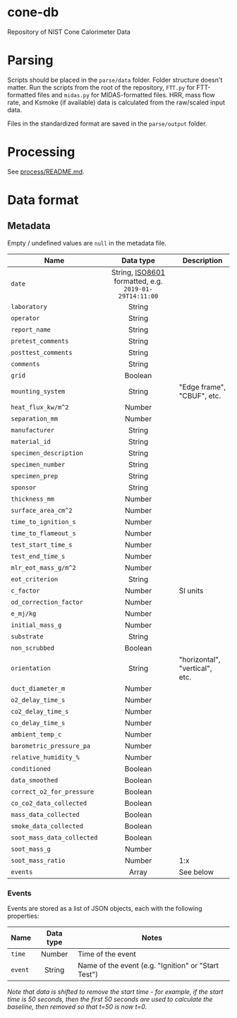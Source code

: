 # cone-db

Repository of NIST Cone Calorimeter Data

# Parsing
Scripts should be placed in the `parse/data` folder. Folder structure doesn't matter. Run the scripts from the root of the repository, `FTT.py` for FTT-formatted files and `midas.py` for MIDAS-formatted files. HRR, mass flow rate, and Ksmoke (if available) data is calculated from the raw/scaled input data.

Files in the standardized format are saved in the `parse/output` folder.


# Processing
See [process/README.md](process/README.md).

# Data format

## Metadata

Empty / undefined values are `null` in the metadata file.

| Name                       | Data type                                                                                       | Description                    |
| -------------------------- |:-----------------------------------------------------------------------------------------------:| ------------------------------ |
| `date`                     | String, [ISO8601](https://en.wikipedia.org/wiki/ISO_8601) formatted, e.g. `2019-01-29T14:11:00` |                                |
| `laboratory`               | String                                                                                          |                                |
| `operator`                 | String                                                                                          |                                |
| `report_name`              | String                                                                                          |                                |
| `pretest_comments`         | String                                                                                          |                                |
| `posttest_comments`        | String                                                                                          |                                |
| `comments`                 | String                                                                                          |                                |
| `grid`                     | Boolean                                                                                         |                                |
| `mounting_system`          | String                                                                                          | "Edge frame", "CBUF", etc.     |
| `heat_flux_kw/m^2`         | Number                                                                                          |                                |
| `separation_mm`            | Number                                                                                          |                                |
| `manufacturer`             | String                                                                                          |                                |
| `material_id`              | String                                                                                          |                                |
| `specimen_description`     | String                                                                                          |                                |
| `specimen_number`          | String                                                                                          |                                |
| `specimen_prep`            | String                                                                                          |                                |
| `sponsor`                  | String                                                                                          |                                |
| `thickness_mm`             | Number                                                                                          |                                |
| `surface_area_cm^2`        | Number                                                                                          |                                |
| `time_to_ignition_s`       | Number                                                                                          |                                |
| `time_to_flameout_s`       | Number                                                                                          |                                |
| `test_start_time_s`        | Number                                                                                          |                                |
| `test_end_time_s`          | Number                                                                                          |                                |
| `mlr_eot_mass_g/m^2`       | Number                                                                                          |                                |
| `eot_criterion`            | String                                                                                          |                                |
| `c_factor`                 | Number                                                                                          | SI units                       |
| `od_correction_factor`     | Number                                                                                          |                                |
| `e_mj/kg`                  | Number                                                                                          |                                |
| `initial_mass_g`           | Number                                                                                          |                                |
| `substrate`                | String                                                                                          |                                |
| `non_scrubbed`             | Boolean                                                                                         |                                |
| `orientation`              | String                                                                                          | "horizontal", "vertical", etc. |
| `duct_diameter_m`          | Number                                                                                          |                                |
| `o2_delay_time_s`          | Number                                                                                          |                                |
| `co2_delay_time_s`         | Number                                                                                          |                                |
| `co_delay_time_s`          | Number                                                                                          |                                |
| `ambient_temp_c`           | Number                                                                                          |                                |
| `barometric_pressure_pa`   | Number                                                                                          |                                |
| `relative_humidity_%`      | Number                                                                                          |                                |
| `conditioned`              | Boolean                                                                                         |                                |
| `data_smoothed`            | Boolean                                                                                         |                                |
| `correct_o2_for_pressure`  | Boolean                                                                                         |                                |
| `co_co2_data_collected`    | Boolean                                                                                         |                                |
| `mass_data_collected`      | Boolean                                                                                         |                                |
| `smoke_data_collected`     | Boolean                                                                                         |                                |
| `soot_mass_data_collected` | Boolean                                                                                         |                                |
| `soot_mass_g`              | Number                                                                                          |                                |
| `soot_mass_ratio`          | Number                                                                                          | 1:x                            |
| `events`                   | Array                                                                                           | See below                      |

### Events

Events are stored as a list of JSON objects, each with the following properties:

| Name    | Data type | Notes                                               |
| ------- |:---------:| --------------------------------------------------- |
| `time`  | Number    | Time of the event                                   |
| `event` | String    | Name of the event (e.g. "Ignition" or "Start Test") |

*Note that data is shifted to remove the start time - for example, if the start time is 50 seconds, then the first 50 seconds are used to calculate the baseline, then removed so that t=50 is now t=0.*

